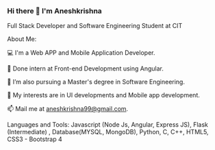 ### Hi there 👋 I'm Aneshkrishna

Full Stack Developer and Software Engineering Student at CIT

About Me:

  💻 I'm a Web APP and Mobile Application Developer.
  
  📝 Done intern at Front-end Development using Angular.
  
  💼 I’m also pursuing a Master's degree in Software Engineering.
  
  🤔 My interests are in UI developments and Mobile app development.
  
  📫 Mail me at aneshkrishna99@gmail.com.

Languages and Tools:
  Javascript (Node Js, Angular, Express JS), Flask (Intermediate) , Database(MYSQL, MongoDB), Python, C, C++, HTML5, CSS3 - Bootstrap 4

<!--
**Aneshkrishna/Aneshkrishna** is a ✨ _special_ ✨ repository because its `README.md` (this file) appears on your GitHub profile.

Here are some ideas to get you started:

- 🔭 I’m currently working on ...
- 🌱 I’m currently learning ...
- 👯 I’m looking to collaborate on ...
- 🤔 I’m looking for help with ...
- 💬 Ask me about ...
- 📫 How to reach me: ...
- 😄 Pronouns: ...
- ⚡ Fun fact: ...
-->
